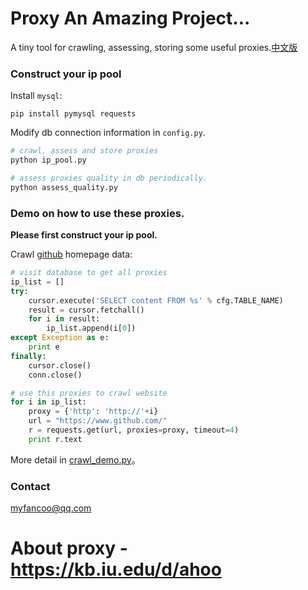 Proxy An Amazing Project...
===============
A tiny tool for crawling, assessing, storing some useful proxies.[中文版](https://github.com/fancoo/Proxy/blob/master/README.zh-cn.md)

### Construct your ip pool
Install `mysql`:
```
pip install pymysql requests
```
Modify db connection information in `config.py`.
```python
# crawl, assess and store proxies
python ip_pool.py

# assess proxies quality in db periodically.
python assess_quality.py
```

### Demo on how to use these proxies.
**Please first construct your ip pool.**

Crawl [github](https://www.github.com/) homepage data:
```python
# visit database to get all proxies
ip_list = []
try:
    cursor.execute('SELECT content FROM %s' % cfg.TABLE_NAME)
    result = cursor.fetchall()
    for i in result:
        ip_list.append(i[0])
except Exception as e:
    print e
finally:
    cursor.close()
    conn.close()

# use this proxies to crawl website
for i in ip_list:
    proxy = {'http': 'http://'+i}
    url = "https://www.github.com/"
    r = requests.get(url, proxies=proxy, timeout=4)
    print r.text
```
More detail in [crawl_demo.py](https://github.com/fancoo/Proxy/blob/master/crawl_demo.py)。

### Contact
myfancoo@qq.com


# About proxy -https://kb.iu.edu/d/ahoo
